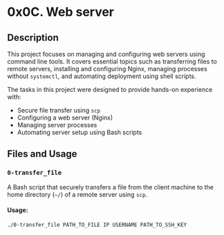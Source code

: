 # 0x0C. Web server

## Description

This project focuses on managing and configuring web servers using command line tools. It covers essential topics such as transferring files to remote servers, installing and configuring Nginx, managing processes without `systemctl`, and automating deployment using shell scripts.

The tasks in this project were designed to provide hands-on experience with:

- Secure file transfer using `scp`
- Configuring a web server (Nginx)
- Managing server processes
- Automating server setup using Bash scripts

## Files and Usage

### `0-transfer_file`
A Bash script that securely transfers a file from the client machine to the home directory (`~/`) of a remote server using `scp`.

#### Usage:
```bash
./0-transfer_file PATH_TO_FILE IP USERNAME PATH_TO_SSH_KEY
